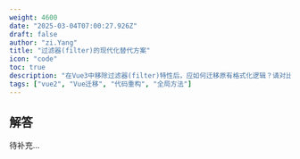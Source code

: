 ```yaml
---
weight: 4600
date: "2025-03-04T07:00:27.926Z"
draft: false
author: "zi.Yang"
title: "过滤器(filter)的现代化替代方案"
icon: "code"
toc: true
description: "在Vue3中移除过滤器(filter)特性后，应如何迁移原有格式化逻辑？请对比全局属性、组合式函数、计算属性等替代方案的优劣，并说明在Vue2遗留项目中安全使用过滤器的注意事项。"
tags: ["vue2", "Vue迁移", "代码重构", "全局方法"]
---
```


## 解答

待补充...
